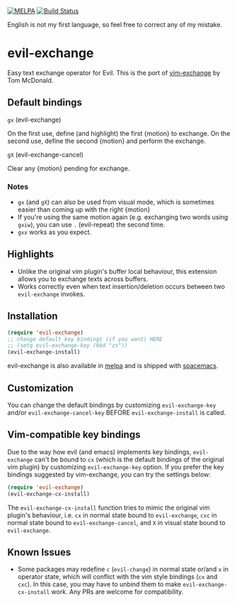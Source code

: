 [![MELPA](https://melpa.org/packages/evil-exchange-badge.svg)](https://melpa.org/#/evil-exchange)
[![Build Status](https://travis-ci.org/Dewdrops/evil-exchange.png?branch=master)](https://travis-ci.org/Dewdrops/evil-exchange)

English is not my first language, so feel free to correct any of my mistake.

evil-exchange
============

Easy text exchange operator for Evil. This is the port of [vim-exchange](https://github.com/tommcdo/vim-exchange) by Tom McDonald.

Default bindings
----------------

`gx` (evil-exchange)

On the first use, define (and highlight) the first {motion} to exchange. On the second use,
define the second {motion} and perform the exchange.

`gX` (evil-exchange-cancel)

Clear any {motion} pending for exchange.

### Notes

* `gx` (and `gX`) can also be used from visual mode, which is sometimes easier than coming
  up with the right {motion}
* If you're using the same motion again (e.g. exchanging two words using
  `gxiw`), you can use `.` (evil-repeat) the second time.
* `gxx` works as you expect.

Highlights
----------
* Unlike the original vim plugin's buffer local behaviour, this extension allows you to exchange texts across buffers.
* Works correctly even when text insertion/deletion occurs between two `evil-exchange` invokes.

Installation
------------

```lisp
(require 'evil-exchange)
;; change default key bindings (if you want) HERE
;; (setq evil-exchange-key (kbd "zx"))
(evil-exchange-install)
```

evil-exchange is also available in [melpa](https://melpa.org/) and is shipped with [spacemacs](https://github.com/syl20bnr/spacemacs).

Customization
-------

You can change the default bindings by customizing `evil-exchange-key` and/or `evil-exchange-cancel-key` BEFORE  `evil-exchange-install` is called.

Vim-compatible key bindings
-------

Due to the way how evil (and emacs) implements key bindings, `evil-exchange` can't be bound to `cx` (which is the default bindings of the original
vim plugin) by customizing `evil-exchange-key` option. If you prefer the key bindings suggested by vim-exchange, you can try the settings below:

```lisp
(require 'evil-exchange)
(evil-exchange-cx-install)
```

The `evil-exchange-cx-install` function tries to mimic the original vim plugin's behaviour, i.e. `cx` in normal state bound to `evil-exchange`,
`cxc` in normal state bound to `evil-exchange-cancel`, and `X` in visual state bound to `evil-exchange`.

Known Issues
-------

* Some packages may redefine `c` (`evil-change`) in normal state or/and `x` in operator state, which will conflict with the vim style bindings (`cx` and `cxc`). In this case, you may have to unbind them to make `evil-exchange-cx-install` work. Any PRs are welcome for compatibility.
